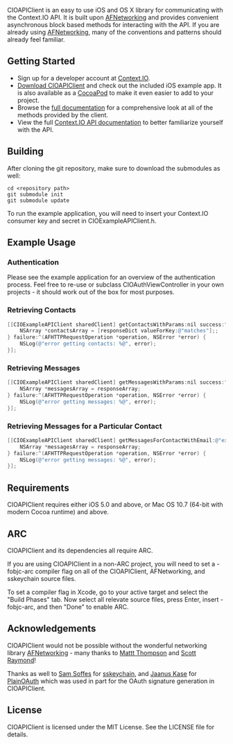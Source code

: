 CIOAPIClient is an easy to use iOS and OS X library for communicating with the Context.IO API. It is built upon [AFNetworking](http://github.com/AFNetworking/AFNetworking/) and provides convenient asynchronous block based methods for interacting with the API. If you are already using [AFNetworking](http://github.com/AFNetworking/AFNetworking/), many of the conventions and patterns should already feel familiar.

## Getting Started

- Sign up for a developer account at [Context.IO](http://context.io).
- [Download CIOAPIClient](https://github.com/contextio/contextio-ios) and check out the included iOS example app. It is also available as a [CocoaPod](http://cocoapods.org/) to make it even easier to add to your project.
- Browse the [full documentation](http://context.io/) for a comprehensive look at all of the methods provided by the client.
- View the full [Context.IO API documentation](http://context.io/docs/2.0) to better familiarize yourself with the API.

## Building

After cloning the git repository, make sure to download the submodules as well:

```
cd <repository path>
git submodule init
git submodule update
```

To run the example application, you will need to insert your Context.IO consumer key and secret in CIOExampleAPIClient.h.

## Example Usage

### Authentication

Please see the example application for an overview of the authentication process. Feel free to re-use or subclass CIOAuthViewController in your own projects - it should work out of the box for most purposes.

### Retrieving Contacts

``` objective-c
[[CIOExampleAPIClient sharedClient] getContactsWithParams:nil success:^(NSDictionary *responseDict) {
    NSArray *contactsArray = [responseDict valueForKey:@"matches"];;
} failure:^(AFHTTPRequestOperation *operation, NSError *error) {
    NSLog(@"error getting contacts: %@", error);
}];
```

### Retrieving Messages

``` objective-c
[[CIOExampleAPIClient sharedClient] getMessagesWithParams:nil success:^(NSArray *responseArray) {
    NSArray *messagesArray = responseArray;
} failure:^(AFHTTPRequestOperation *operation, NSError *error) {
    NSLog(@"error getting messages: %@", error);
}];
```

### Retrieving Messages for a Particular Contact

``` objective-c
[[CIOExampleAPIClient sharedClient] getMessagesForContactWithEmail:@"example@example.com" params:nil success:^(NSArray *responseArray) {
    NSArray *messagesArray = responseArray;
} failure:^(AFHTTPRequestOperation *operation, NSError *error) {
    NSLog(@"error getting messages: %@", error);
}];
```

## Requirements

CIOAPIClient requires either iOS 5.0 and above, or Mac OS 10.7 (64-bit with modern Cocoa runtime) and above.

## ARC

CIOAPIClient and its dependencies all require ARC.

If you are using CIOAPIClient in a non-ARC project, you will need to set a -fobjc-arc compiler flag on all of the CIOAPIClient, AFNetworking, and sskeychain source files.

To set a compiler flag in Xcode, go to your active target and select the "Build Phases" tab. Now select all relevate source files, press Enter, insert -fobjc-arc, and then "Done" to enable ARC.

## Acknowledgements

CIOAPIClient would not be possible without the wonderful networking library [AFNetworking](https://github.com/AFNetworking/AFNetworking) - many thanks to [Mattt Thompson](https://github.com/mattt/) and [Scott Raymond](https://github.com/sco/)!

Thanks as well to [Sam Soffes](https://github.com/soffes) for [sskeychain](https://github.com/soffes/sskeychain), and [Jaanus Kase](https://github.com/jaanus) for  [PlainOAuth](https://github.com/jaanus/PlainOAuth) which was used in part for the OAuth signature generation in CIOAPIClient.

## License

CIOAPIClient is licensed under the MIT License. See the LICENSE file for details.